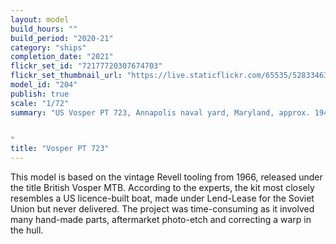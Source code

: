 ```yaml
---
layout: model
build_hours: ""
build_period: "2020-21"
category: "ships"
completion_date: "2021"
flickr_set_id: "72177720307674703"
flickr_set_thumbnail_url: "https://live.staticflickr.com/65535/52833463809_09416b0a62_m.jpg"
model_id: "204"
publish: true
scale: "1/72"
summary: "US Vosper PT 723, Annapolis naval yard, Maryland, approx. 1946


"
title: "Vosper PT 723"
---
```


This model is based on the vintage Revell tooling from 1966, released under the title British Vosper MTB. According to the experts, the kit most closely resembles a US licence-built boat, made under Lend-Lease for the Soviet Union but never delivered. The project was time-consuming as it involved many hand-made parts, aftermarket photo-etch and correcting a warp in the hull.
